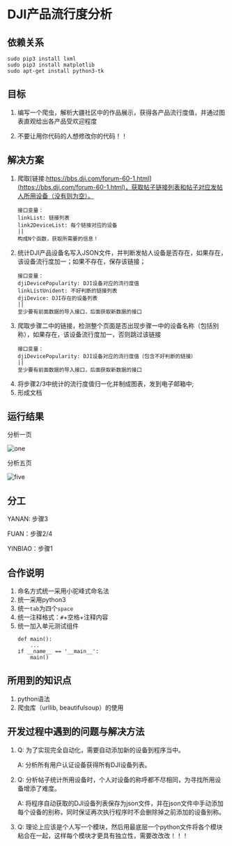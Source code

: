 # DJI产品流行度分析

## 依赖关系

    sudo pip3 install lxml
    sudo pip3 install matplotlib
    sudo apt-get install python3-tk
 
## 目标
 
1. 编写一个爬虫，解析大疆社区中的作品展示，获得各产品流行度值，并通过图表直观给出各产品受欢迎程度

2. 不要让用你代码的人想修改你的代码！！
 
## 解决方案
 
1. 爬取[链接:https://bbs.dji.com/forum-60-1.html](https://bbs.dji.com/forum-60-1.html)，获取帖子链接列表和帖子对应发帖人所用设备（没有则为空）。
    ```
    接口变量：
    linkList: 链接列表
    link2DeviceList: 每个链接对应的设备
    ||
    构成N个函数，获取所需要的信息！
    ```
2. 统计DJI产品设备名写入JSON文件，并判断发帖人设备是否存在，如果存在，该设备流行度加一；如果不存在，保存该链接；
    ```
    接口变量：
    djiDevicePopularity: DJI设备对应的流行度值
    linkListUnident: 不好判断的链接列表
    djiDevice: DJI存在的设备列表
    ||
    至少要有前面数据的导入接口，后面获取新数据的接口
    ```
3. 爬取步骤二中的链接，检测整个页面是否出现步骤一中的设备名称（包括别称），如果存在，该设备流行度加一，否则跳过该链接
    ```
    接口变量：
    djiDevicePopularity: DJI设备对应的流行度值（包含不好判断的链接）
    ||
    至少要有前面数据的导入接口，后面获取新数据的接口
    ```
4. 将步骤2/3中统计的流行度值归一化并制成图表，发到电子邮箱中; 
5. 形成文档

## 运行结果

分析一页

![one](https://github.com/labrick/Spider4DJIDrone/raw/master/image/result_1page.png,"onepage")

分析五页

![five](https://github.com/labrick/Spider4DJIDrone/raw/master/image/result_5page.png,"fivepage")

## 分工
 
YANAN: 步骤3 
 
FUAN：步骤2/4 
 
YINBIAO：步骤1 

## 合作说明
 
1. 命名方式统一采用小驼峰式命名法
2. 统一采用python3
3. 统一`tab`为四个`space`
4. 统一注释格式：`#`+空格+注释内容
5. 统一加入单元测试组件
    ```
    def main():
        ...
    if __name__ == '__main__':
        main()
    ```

## 所用到的知识点

1. python语法
2. 爬虫库（urllib, beautifulsoup）的使用

## 开发过程中遇到的问题与解决方法

1. Q: 为了实现完全自动化，需要自动添加新的设备到程序当中。

    A: 分析所有用户认证设备获得所有DJI设备列表。

2. Q: 分析帖子统计所用设备时，个人对设备的称呼都不尽相同，为寻找所用设备增添了难度。

    A: 将程序自动获取的DJI设备列表保存为json文件，并在json文件中手动添加每个设备的别称，同时保证再次执行程序时不会删除掉之前添加的设备别称。

3. Q: 理论上应该是个人写一个模块，然后用最底层一个python文件将各个模块粘合在一起，这样每个模块才更具有独立性，需要改改改！！！
